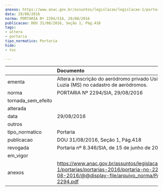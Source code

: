 ```yaml
---
anexos: https://www.anac.gov.br/assuntos/legislacao/legislacao-1/portarias/portarias-2016/portaria-no-2294-sia-29-08-2016/@@display-file/arquivo_norma/PA2016-2294.pdf
data: 29/08/2016
norma: PORTARIA Nº 2294/SIA, 29/08/2016
publicacao: DOU 31/08/2016, Seção 1, Pág.418
tags:
- altera
- portaria
tipo_normatico: Portaria
hide: 
- toc 
 
---
```


|                    | Documento                                                                                                                                                      |
|:-------------------|:---------------------------------------------------------------------------------------------------------------------------------------------------------------|
| ementa             | Altera a inscrição do aeródromo privado Usina Santa Luzia (MS) no cadastro de aeródromos.                                                                      |
| norma              | PORTARIA Nº 2294/SIA, 29/08/2016                                                                                                                               |
| tornada_sem_efeito |                                                                                                                                                                |
| alterada           |                                                                                                                                                                |
| data               | 29/08/2016                                                                                                                                                     |
| outros             |                                                                                                                                                                |
| tipo_normatico     | Portaria                                                                                                                                                       |
| publicacao         | DOU 31/08/2016, Seção 1, Pág.418                                                                                                                               |
| revogada           | Portaria nº 8.346/SIA, de 15 de junho de 2022.                                                                                                                 |
| em_vigor           |                                                                                                                                                                |
| anexos             | https://www.anac.gov.br/assuntos/legislacao/legislacao-1/portarias/portarias-2016/portaria-no-2294-sia-29-08-2016/@@display-file/arquivo_norma/PA2016-2294.pdf |